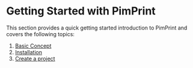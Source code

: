 # Getting Started with PimPrint

This section provides a quick getting started introduction to PimPrint and covers the following topics:

1. [Basic Concept](00_Basic_Concept.md)
2. [Installation](./01_Installation.md)
3. [Create a project](./Project_Service.md)


